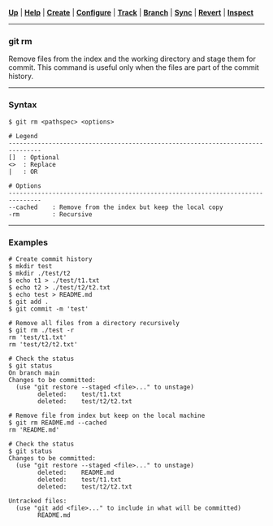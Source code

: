 [**Up**](../04-Track/track.md) |
[**Help**](../01-Help/help.md) |
[**Create**](../02-Create/create.md) |
[**Configure**](../03-Configure/configure.md) |
[**Track**](../04-Track/track.md) |
[**Branch**](../05-Branch/branch.md) |
[**Sync**](../06-Sync/sync.md) |
[**Revert**](../07-Revert/revert.md) |
[**Inspect**](../08-Inspect/inspect.md)

-------------------------------------------------------------------------------
### git rm

Remove files from the index and the working directory and stage them for
commit. This command is useful only when the files are part of the commit
history.

-------------------------------------------------------------------------------
### Syntax
```
$ git rm <pathspec> <options>

# Legend
-------------------------------------------------------------------------------
[]  : Optional
<>  : Replace
|   : OR
  
# Options
-------------------------------------------------------------------------------
--cached    : Remove from the index but keep the local copy
-rm         : Recursive
```

-------------------------------------------------------------------------------
### Examples
```shell
# Create commit history
$ mkdir test
$ mkdir ./test/t2
$ echo t1 > ./test/t1.txt
$ echo t2 > ./test/t2/t2.txt
$ echo test > README.md
$ git add .
$ git commit -m 'test'

# Remove all files from a directory recursively
$ git rm ./test -r
rm 'test/t1.txt'   
rm 'test/t2/t2.txt'

# Check the status
$ git status
On branch main                                     
Changes to be committed:                           
  (use "git restore --staged <file>..." to unstage)
        deleted:    test/t1.txt                    
        deleted:    test/t2/t2.txt
              
# Remove file from index but keep on the local machine
$ git rm README.md --cached
rm 'README.md'

# Check the status
$ git status
Changes to be committed:
  (use "git restore --staged <file>..." to unstage)
        deleted:    README.md
        deleted:    test/t1.txt
        deleted:    test/t2/t2.txt

Untracked files:
  (use "git add <file>..." to include in what will be committed)
        README.md
```
